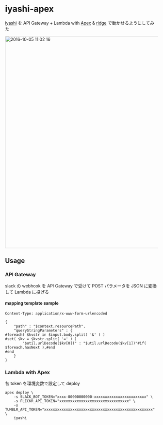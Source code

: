 # iyashi-apex

[iyashi](https://github.com/mix3/iyashi) を API Gateway + Lambda with [Apex](https://github.com/apex/apex) & [ridge](https://github.com/fujiwara/ridge) で動かせるようにしてみた

<img width="700" alt="2016-10-05 11 02 16" src="https://cloud.githubusercontent.com/assets/36567/19098803/56f3e378-8aeb-11e6-8f5f-e6ab43c202e5.png">

## Usage

### API Gateway

slack の webhook を API Gateway で受けて POST パラメータを JSON に変換して Lambda に投げる

#### mapping template sample

```
Content-Type: application/x-www-form-urlencoded
```
```
{
    "path" : "$context.resourcePath",
    "queryStringParameters" : {
#foreach( $kvstr in $input.body.split( '&' ) )
#set( $kv = $kvstr.split( '=' ) )
        "$util.urlDecode($kv[0])" : "$util.urlDecode($kv[1])"#if( $foreach.hasNext ),#end
#end
    }
}
```

### Lambda with Apex

各 token を環境変数で設定して deploy

```
apex deploy \
    -s SLACK_BOT_TOKEN="xxxx-00000000000-xxxxxxxxxxxxxxxxxxxxxxxx" \
    -s FLICKR_API_TOKEN="xxxxxxxxxxxxxxxxxxxxxxxxxxxxxxxx" \
    -s TUMBLR_API_TOKEN="xxxxxxxxxxxxxxxxxxxxxxxxxxxxxxxxxxxxxxxxxxxxxxxxxx" \
    iyashi
```
